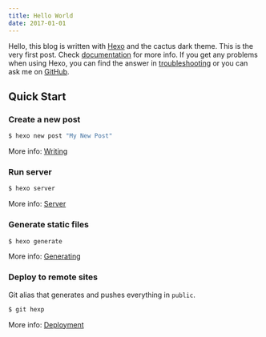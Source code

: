 ```yaml
---
title: Hello World
date: 2017-01-01
---
```

Hello, this blog is written with [Hexo](https://hexo.io/) and the cactus dark theme. This is the very first post. Check [documentation](https://hexo.io/docs/) for more info. If you get any problems when using Hexo, you can find the answer in [troubleshooting](https://hexo.io/docs/troubleshooting.html) or you can ask me on [GitHub](https://github.com/hexojs/hexo/issues).

## Quick Start

### Create a new post

``` bash
$ hexo new post "My New Post"
```

More info: [Writing](https://hexo.io/docs/writing.html)

### Run server

``` bash
$ hexo server
```

More info: [Server](https://hexo.io/docs/server.html)

### Generate static files

``` bash
$ hexo generate
```

More info: [Generating](https://hexo.io/docs/generating.html)

### Deploy to remote sites
Git alias that generates and pushes everything in `public`.

``` bash
$ git hexp
```

More info: [Deployment](https://hexo.io/docs/deployment.html)

